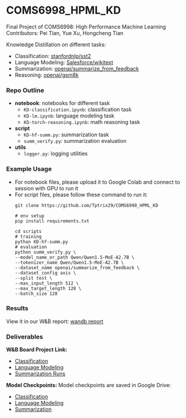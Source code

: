 # COMS6998_HPML_KD
Final Project of COMS6998: High Performance Machine Learning
Contributors: Pei Tian, Yue Xu, Hongcheng Tian

Knowledge Distillation on different tasks: 

- Classification: [stanfordnlp/sst2](https://huggingface.co/datasets/stanfordnlp/sst2)
- Language Modeling: [Salesforce/wikitext](https://huggingface.co/datasets/Salesforce/wikitext)
- Summarization: [openai/summarize_from_feedback](https://huggingface.co/datasets/openai/summarize_from_feedback)
- Reasoning: [openai/gsm8k](https://huggingface.co/datasets/openai/gsm8k)


### Repo Outline

- **notebook**: notebooks for different task
  - `KD-classification.ipynb`: classification task
  - `KD-lm.ipynb`: language modeling task
  - `KD-torch-reasoning.ipynb`: math reasoning task
- **script**
  - `KD-hf-summ.py`: summarization task
  - `summ_verify.py`: summarization evaluation
- **utils**
  - `logger.py`: logging utilities
 
### Example Usage
- For notebook files, please upload it to Google Colab and connect to session with GPU to run it
- For script files, please follow these command to run it:
  ```shell
  git clone https://github.com/Tptrix29/COMS6998_HPML_KD

  # env setup
  pip install requirements.txt

  cd scripts
  # training
  python KD-hf-summ.py
  # evaluation
  python summ_verify.py \
  --model_name_or_path Qwen/Qwen1.5-MoE-A2.7B \
  --tokenizer_name Qwen/Qwen1.5-MoE-A2.7B \
  --dataset_name openai/summarize_from_feedback \
  --dataset_config axis \
  --split test \
  --max_input_length 512 \
  --max_target_length 128 \
  --batch_size 128
  ```

### Results
View it in our W&B report: [wandb report](https://wandb.ai/tptrix29/KD-COMS6998/reports/KD-on-Summarization--VmlldzoxMjYyMDI2NQ)

### Deliverables
**W&B Board Project Link:** 
- [Classification](https://wandb.ai/tptrix29/bert-distillation)
- [Language Modeling](https://wandb.ai/tptrix29/lm-kd)
- [Summarization Runs](https://wandb.ai/tptrix29/KD-COMS6998)

**Model Checkpoints:**
Model checkpoints are saved in Google Drive: 
- [Classification](https://drive.google.com/drive/folders/11bVns4xDc_WU0kJYzERCw7IpE44AvsWs?usp=sharing)
- [Language Modeling](https://drive.google.com/drive/folders/11bVns4xDc_WU0kJYzERCw7IpE44AvsWs?usp=sharing)
- [Summarization](https://drive.google.com/drive/u/0/folders/1ss29ZTFx-NL6W-6-mECs1N45H2Q5d7-X)
